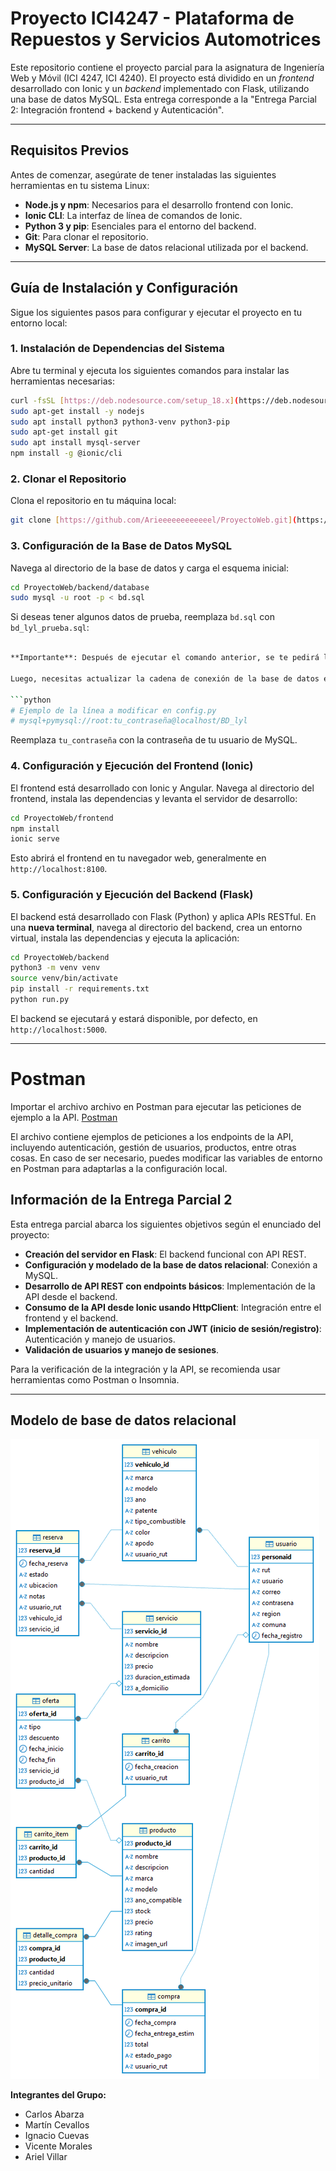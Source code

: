 # Proyecto ICI4247 - Plataforma de Repuestos y Servicios Automotrices

Este repositorio contiene el proyecto parcial para la asignatura de Ingeniería Web y Móvil (ICI 4247, ICI 4240). El proyecto está dividido en un *frontend* desarrollado con Ionic y un *backend* implementado con Flask, utilizando una base de datos MySQL. Esta entrega corresponde a la "Entrega Parcial 2: Integración frontend + backend y Autenticación".

-----

## Requisitos Previos

Antes de comenzar, asegúrate de tener instaladas las siguientes herramientas en tu sistema Linux:

  * **Node.js y npm**: Necesarios para el desarrollo frontend con Ionic.
  * **Ionic CLI**: La interfaz de línea de comandos de Ionic.
  * **Python 3 y pip**: Esenciales para el entorno del backend.
  * **Git**: Para clonar el repositorio.
  * **MySQL Server**: La base de datos relacional utilizada por el backend.

-----

## Guía de Instalación y Configuración

Sigue los siguientes pasos para configurar y ejecutar el proyecto en tu entorno local:

### 1\. Instalación de Dependencias del Sistema

Abre tu terminal y ejecuta los siguientes comandos para instalar las herramientas necesarias:

```bash
curl -fsSL [https://deb.nodesource.com/setup_18.x](https://deb.nodesource.com/setup_18.x) | sudo -E bash -
sudo apt-get install -y nodejs
sudo apt install python3 python3-venv python3-pip
sudo apt-get install git
sudo apt install mysql-server
npm install -g @ionic/cli
```

### 2\. Clonar el Repositorio

Clona el repositorio en tu máquina local:

```bash
git clone [https://github.com/Arieeeeeeeeeeeel/ProyectoWeb.git](https://github.com/Arieeeeeeeeeeeel/ProyectoWeb.git)
```

### 3\. Configuración de la Base de Datos MySQL

Navega al directorio de la base de datos y carga el esquema inicial:

```bash
cd ProyectoWeb/backend/database
sudo mysql -u root -p < bd.sql
```

Si deseas tener algunos datos de prueba, reemplaza `bd.sql` con `bd_lyl_prueba.sql`:

```bash

**Importante**: Después de ejecutar el comando anterior, se te pedirá la contraseña del usuario `root` de MySQL.

Luego, necesitas actualizar la cadena de conexión de la base de datos en el archivo de configuración del backend. Abre el archivo `ProyectoWeb/backend/app/config/config.py` y modifica la línea de conexión para que coincida con tu usuario y contraseña de MySQL:

```python
# Ejemplo de la línea a modificar en config.py
# mysql+pymysql://root:tu_contraseña@localhost/BD_lyl
```

Reemplaza `tu_contraseña` con la contraseña de tu usuario de MySQL.

### 4\. Configuración y Ejecución del Frontend (Ionic)

El frontend está desarrollado con Ionic y Angular. Navega al directorio del frontend, instala las dependencias y levanta el servidor de desarrollo:

```bash
cd ProyectoWeb/frontend
npm install
ionic serve
```

Esto abrirá el frontend en tu navegador web, generalmente en `http://localhost:8100`.

### 5\. Configuración y Ejecución del Backend (Flask)

El backend está desarrollado con Flask (Python) y aplica APIs RESTful. En una **nueva terminal**, navega al directorio del backend, crea un entorno virtual, instala las dependencias y ejecuta la aplicación:

```bash
cd ProyectoWeb/backend
python3 -m venv venv
source venv/bin/activate
pip install -r requirements.txt
python run.py
```

El backend se ejecutará y estará disponible, por defecto, en `http://localhost:5000`.

-----
# Postman
Importar el archivo  archivo en Postman para ejecutar las peticiones de ejemplo a la API. [Postman]([otros/LYL-API-Collection-(Completa).postman_collection.json](https://github.com/Arieeeeeeeeeeeel/ProyectoWeb/blob/Avance/otros/LYL%20API%20Collection%20(Completa).postman_collection.json))

El archivo contiene ejemplos de peticiones a los endpoints de la API, incluyendo autenticación, gestión de usuarios, productos, entre otras cosas. En caso de ser necesario, puedes modificar las variables de entorno en Postman para adaptarlas a la configuración local.

## Información de la Entrega Parcial 2

Esta entrega parcial abarca los siguientes objetivos según el enunciado del proyecto:

  * **Creación del servidor en Flask**: El backend funcional con API REST.
  * **Configuración y modelado de la base de datos relacional**: Conexión a MySQL.
  * **Desarrollo de API REST con endpoints básicos**: Implementación de la API desde el backend.
  * **Consumo de la API desde Ionic usando HttpClient**: Integración entre el frontend y el backend.
  * **Implementación de autenticación con JWT (inicio de sesión/registro)**: Autenticación y manejo de usuarios.
  * **Validación de usuarios y manejo de sesiones**.

Para la verificación de la integración y la API, se recomienda usar herramientas como Postman o Insomnia.

-----
## Modelo de base de datos relacional

![alt text](backend/database/bd_lyl.png)

**Integrantes del Grupo:**

  * Carlos Abarza
  * Martín Cevallos
  * Ignacio Cuevas
  * Vicente Morales
  * Ariel Villar
